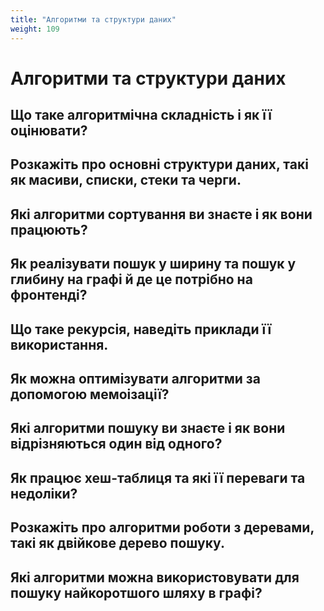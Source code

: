 ```yaml
---
title: "Алгоритми та структури даних"
weight: 109
---
```


# Алгоритми та структури даних

## Що таке алгоритмічна складність і як її оцінювати?

## Розкажіть про основні структури даних, такі як масиви, списки, стеки та черги.

## Які алгоритми сортування ви знаєте і як вони працюють?

## Як реалізувати пошук у ширину та пошук у глибину на графі й де це потрібно на фронтенді?

## Що таке рекурсія, наведіть приклади її використання.

## Як можна оптимізувати алгоритми за допомогою мемоізації?

## Які алгоритми пошуку ви знаєте і як вони відрізняються один від одного?

## Як працює хеш-таблиця та які її переваги та недоліки?

## Розкажіть про алгоритми роботи з деревами, такі як двійкове дерево пошуку.

## Які алгоритми можна використовувати для пошуку найкоротшого шляху в графі?